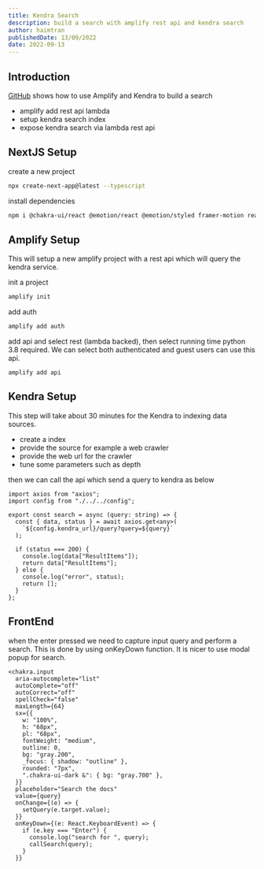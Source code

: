 ```yaml
---
title: Kendra Search
description: build a search with amplify rest api and kendra search
author: haimtran
publishedDate: 13/09/2022
date: 2022-09-13
---
```


## Introduction

[GitHub](https://github.com/entest-hai/amplify-kendra) shows how to use Amplify and Kendra to build a search

- amplify add rest api lambda
- setup kendra search index
- expose kendra search via lambda rest api

<LinkedImage
  href="https://youtu.be/0z_hqB4wh_Y"
  height={400}
  alt="Kendra Search"
  src="/thumbnail/kendra-search.png"
/>

## NextJS Setup

create a new project

```bash
npx create-next-app@latest --typescript
```

install dependencies

```bash
npm i @chakra-ui/react @emotion/react @emotion/styled framer-motion react-icons @chakra-ui/icons aws-amplify
```

## Amplify Setup

This will setup a new amplify project with a rest api which will query the kendra service.

init a project

```bash
amplify init
```

add auth

```bash
amplify add auth
```

add api and select rest (lambda backed), then select running time python 3.8 required. We can select both authenticated and guest users can use this api.

```
amplify add api
```

## Kendra Setup

This step will take about 30 minutes for the Kendra to indexing data sources.

- create a index
- provide the source for example a web crawler
- provide the web url for the crawler
- tune some parameters such as depth

then we can call the api which send a query to kendra as below

```tsx
import axios from "axios";
import config from "./../../config";

export const search = async (query: string) => {
  const { data, status } = await axios.get<any>(
    `${config.kendra_url}/query?query=${query}`
  );

  if (status === 200) {
    console.log(data["ResultItems"]);
    return data["ResultItems"];
  } else {
    console.log("error", status);
    return [];
  }
};
```

## FrontEnd

when the enter pressed we need to capture input query and perform a search. This is done by using onKeyDown function. It is nicer to use modal popup for search.

```tsx
<chakra.input
  aria-autocomplete="list"
  autoComplete="off"
  autoCorrect="off"
  spellCheck="false"
  maxLength={64}
  sx={{
    w: "100%",
    h: "68px",
    pl: "68px",
    fontWeight: "medium",
    outline: 0,
    bg: "gray.200",
    _focus: { shadow: "outline" },
    rounded: "7px",
    ".chakra-ui-dark &": { bg: "gray.700" },
  }}
  placeholder="Search the docs"
  value={query}
  onChange={(e) => {
    setQuery(e.target.value);
  }}
  onKeyDown={(e: React.KeyboardEvent) => {
    if (e.key === "Enter") {
      console.log("search for ", query);
      callSearch(query);
    }
  }}
```

